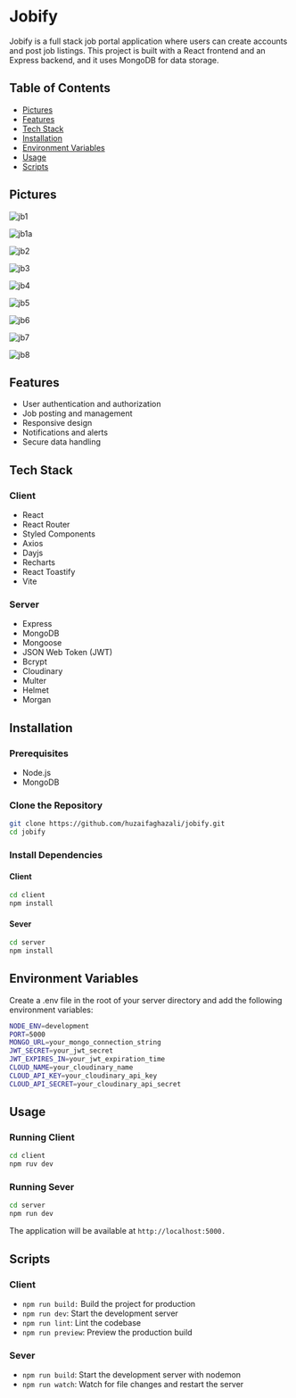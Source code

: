 # Jobify

Jobify is a full stack job portal application where users can create accounts and post job listings. This project is built with a React frontend and an Express backend, and it uses MongoDB for data storage.

## Table of Contents

- [Pictures](#pictures)
- [Features](#features)
- [Tech Stack](#tech-stack)
- [Installation](#installation)
- [Environment Variables](#environment-variables)
- [Usage](#usage)
- [Scripts](#scripts)

## Pictures
  
  ![jb1](https://github.com/user-attachments/assets/91dd11ea-f697-4c83-86a1-31f75b64cf1e)

  ![jb1a](https://github.com/user-attachments/assets/4a6a00a6-0339-41b5-8673-284df6afdfb1)

  ![jb2](https://github.com/user-attachments/assets/fd84f788-5da1-4529-b21a-e1a4bbe90f74)

  ![jb3](https://github.com/user-attachments/assets/ca699fec-8839-4381-a097-38da1a9a9bb0)

  ![jb4](https://github.com/user-attachments/assets/d214a0b6-415c-4edf-a006-f6219f6d926b)

  ![jb5](https://github.com/user-attachments/assets/0153d30c-8487-4d0a-bf2a-946a645dd544)

  ![jb6](https://github.com/user-attachments/assets/74940f98-a04e-4b7a-b87f-9a5dedd0bd39)

  ![jb7](https://github.com/user-attachments/assets/329285a4-158c-415b-958a-0b87449150a9)

  ![jb8](https://github.com/user-attachments/assets/ce3fb3a7-9b9b-4dc4-8143-38942b241420)

## Features

- User authentication and authorization
- Job posting and management
- Responsive design
- Notifications and alerts
- Secure data handling

## Tech Stack

### Client

- React
- React Router
- Styled Components
- Axios
- Dayjs
- Recharts
- React Toastify
- Vite

### Server

- Express
- MongoDB
- Mongoose
- JSON Web Token (JWT)
- Bcrypt
- Cloudinary
- Multer
- Helmet
- Morgan

## Installation

### Prerequisites

- Node.js
- MongoDB

### Clone the Repository

```sh
git clone https://github.com/huzaifaghazali/jobify.git
cd jobify
```
### Install Dependencies

#### Client

```sh
cd client
npm install
```

#### Sever

```sh
cd server
npm install
```

## Environment Variables

Create a .env file in the root of your server directory and add the following environment variables:

```sh
NODE_ENV=development
PORT=5000
MONGO_URL=your_mongo_connection_string
JWT_SECRET=your_jwt_secret
JWT_EXPIRES_IN=your_jwt_expiration_time
CLOUD_NAME=your_cloudinary_name
CLOUD_API_KEY=your_cloudinary_api_key
CLOUD_API_SECRET=your_cloudinary_api_secret
```

## Usage

### Running Client

```sh
cd client
npm ruv dev
```

### Running Sever

```sh
cd server
npm run dev
```

The application will be available at `http://localhost:5000.`

## Scripts

### Client

- `npm run build:` Build the project for production
- `npm run dev`: Start the development server
- `npm run lint`: Lint the codebase
- `npm run preview`: Preview the production build

### Sever

- `npm run build`: Start the development server with nodemon
- `npm run watch`: Watch for file changes and restart the server
